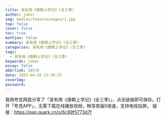 ```yaml
---
title: 吴有用《唐朝上学记》(全三季)
author: joker
img: medias/featureimages/1.jpg
top: false
cover: false
toc: true
mathjax: false
summary: 吴有用《唐朝上学记》(全三季)
categories: 吴有用《唐朝上学记》(全三季)
tags:
  - 吴有用《唐朝上学记》(全三季)
keywords: joker
essay: false
abbrlink: 10578
date: 2025-04-20 23:39:37
coverImg:
password:
---
```


我用夸克网盘分享了「吴有用《唐朝上学记》(全三季)」，点击链接即可保存。打开「夸克APP」，无需下载在线播放视频，畅享原画5倍速，支持电视投屏。
链接：https://pan.quark.cn/s/6c89f5773d7f
